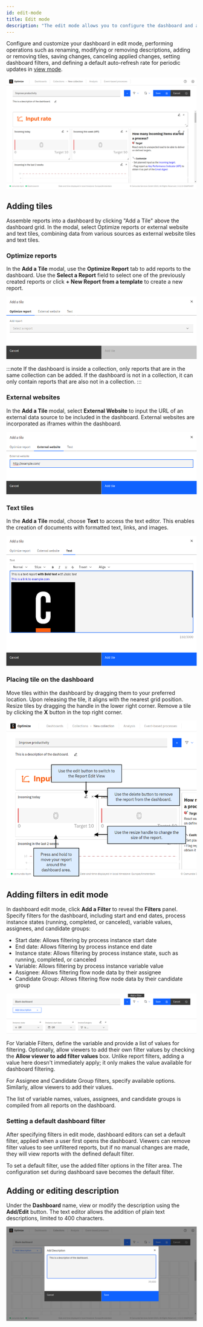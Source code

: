 ```yaml
---
id: edit-mode
title: Edit mode
description: "The edit mode allows you to configure the dashboard and adjust it to your needs."
---
```


Configure and customize your dashboard in edit mode, performing operations such as renaming, modifying or removing descriptions, adding or removing tiles, saving changes, canceling applied changes, setting dashboard filters, and defining a default auto-refresh rate for periodic updates in [view mode](./view-mode.md).

![edit mode](./img/dashboard-dashboardEditActions.png)

## Adding tiles

Assemble reports into a dashboard by clicking "Add a Tile" above the dashboard grid. In the modal, select Optimize reports or external website and text tiles, combining data from various sources as external website tiles and text tiles.

### Optimize reports

In the **Add a Tile** modal, use the **Optimize Report** tab to add reports to the dashboard. Use the **Select a Report** field to select one of the previously created reports or click **+ New Report from a template** to create a new report.

![add a report modal](./img/dashboard-addAReportModal.png)

:::note
If the dashboard is inside a collection, only reports that are in the same collection can be added. If the dashboard is not in a collection, it can only contain reports that are also not in a collection.
:::

### External websites

In the **Add a Tile** modal, select **External Website** to input the URL of an external data source to be included in the dashboard. External websites are incorporated as iframes within the dashboard.

![external website editor](./img/dashboard-addAReportModal-externalReport.png)

### Text tiles

In the **Add a Tile** modal, choose **Text** to access the text editor. This enables the creation of documents with formatted text, links, and images.

![text editor](./img/dashboard-addAReportModal-textReport.png)

### Placing tile on the dashboard

Move tiles within the dashboard by dragging them to your preferred location. Upon releasing the tile, it aligns with the nearest grid position. Resize tiles by dragging the handle in the lower right corner. Remove a tile by clicking the **X** button in the top right corner.

![edit actions](./img/dashboard-reportEditActions.png)

## Adding filters in edit mode

In dashboard edit mode, click **Add a Filter** to reveal the **Filters** panel. Specify filters for the dashboard, including start and end dates, process instance states (running, completed, or canceled), variable values, assignees, and candidate groups:

- Start date: Allows filtering by process instance start date
- End date: Allows filtering by process instance end date
- Instance state: Allows filtering by process instance state, such as running, completed, or canceled
- Variable: Allows filtering by process instance variable value
- Assignee: Allows filtering flow node data by their assignee
- Candidate Group: Allows filtering flow node data by their candidate group

![filter edits](./img/filter-editMode.png)

For Variable Filters, define the variable and provide a list of values for filtering. Optionally, allow viewers to add their own filter values by checking the **Allow viewer to add filter values** box. Unlike report filters, adding a value here doesn't immediately apply; it only makes the value available for dashboard filtering.

For Assignee and Candidate Group filters, specify available options. Similarly, allow viewers to add their values.

The list of variable names, values, assignees, and candidate groups is compiled from all reports on the dashboard.

### Setting a default dashboard filter

After specifying filters in edit mode, dashboard editors can set a default filter, applied when a user first opens the dashboard. Viewers can remove filter values to see unfiltered reports, but if no manual changes are made, they will view reports with the defined default filter.

To set a default filter, use the added filter options in the filter area. The configuration set during dashboard save becomes the default filter.

## Adding or editing description

Under the **Dashboard** name, view or modify the description using the **Add/Edit** button. The text editor allows the addition of plain text descriptions, limited to 400 characters.

![Add description modal](./img/dashboad-descriptionModal.png)
